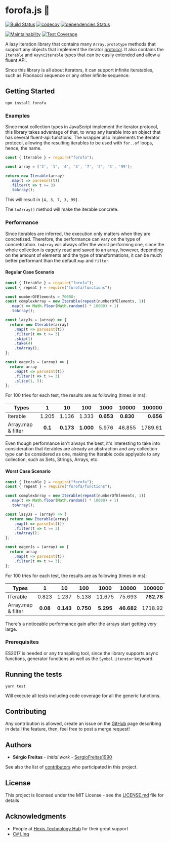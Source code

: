 # forofa.js 🥓

[![Build Status](https://travis-ci.org/sergioFreitas1990/forofa.svg?branch=master)](https://travis-ci.org/sergioFreitas1990/forofa)
[![codecov](https://codecov.io/gh/sergioFreitas1990/forofa/branch/master/graph/badge.svg)](https://codecov.io/gh/sergioFreitas1990/forofa)
[![dependencies Status](https://david-dm.org/sergioFreitas1990/forofa/status.svg)](https://david-dm.org/sergioFreitas1990/forofa)

[![Maintainability](https://api.codeclimate.com/v1/badges/bada39d83b833014f31a/maintainability)](https://codeclimate.com/github/sergioFreitas1990/forofa/maintainability)
[![Test Coverage](https://api.codeclimate.com/v1/badges/bada39d83b833014f31a/test_coverage)](https://codeclimate.com/github/sergioFreitas1990/forofa/test_coverage)


A lazy iteration library that contains many `Array.prototype` methods that support any objects that implement the iterator [protocol](https://developer.mozilla.org/en-US/docs/Web/JavaScript/Reference/Iteration_protocols). It also contains the `Iterable` and `AsyncIterable` types that can be easily extended and allow a fluent API.

Since this library is all about iterators, it can support infinite iteratables, such as Fibonacci sequence or any other infinite sequence.

## Getting Started

```npm install forofa```

### Examples

Since most collection types in JavaScript implement the iterator protocol, this library takes advantage of that, to wrap any iterable into an object that has several fluent-api functions. The wrapper also implements the iterator protocol, allowing the resulting iterables to be used with `for..of` loops, hence, the name.

```JavaScript
const { Iterable } = require("forofa");

const array = ['2', '1', '4', '3', '7', '2', '3', '99'];

return new Iterable(array)
  .map(t => parseInt(t))
  .filter(t => t >= 3)
  .toArray();
```
This will result in `[4, 3, 7, 3, 99]`.

The `toArray()` method will make the iterable concrete.

### Performance

Since iterables are inferred, the execution only matters when they are concretized. Therefore, the performance can vary on the type of concretization. `toArray` will always offer the worst performing one, since the whole collection is eagerly read and saved to an array, however, depending on the amount of elements and the type of transformations, it can be much better performant than the default `map` and `filter`.

#### Regular Case Scenario

```JavaScript
const { Iterable } = require("forofa");
const { repeat } = require("forofa/functions");

const numberOfElements = 70000;
const complexArray = new Iterable(repeat(numberOfElements, 1))
  .map(t => Math.floor(Math.random() * 10000) + 1)
  .toArray();

const lazyJs = (array) => {
  return new Iterable(array)
    .map(t => parseInt(t))
    .filter(t => t >= 3)
    .skip(1)
    .take(4)
    .toArray();
};

const eagerJs = (array) => {
  return array
    .map(t => parseInt(t))
    .filter(t => t >= 3)
    .slice(1, 5);
};
```

For 100 tries for each test, the results are as following (times in ms):

| Types                    | 1       | 10      | 100     | 1000    | 10000   | 100000  |
| -------------------------|:-------:|:-------:|:-------:|:-------:|:-------:|--------:|
| Iterable                 | 1.205   | 1.136   | 1.333   | **0.653** | **0.830** | **0.656** |
| Array.map & filter       | **0.1**   | **0.173** | **1.000** | 5.976   | 46.855  | 1789.61 |

Even though performance isn't always the best, it's interesting to take into consideration that iterables are already an abstraction and any collection type can be considered as one, making the Iterable code applyable to any collection, such as Sets, Strings, Arrays, etc.

#### Worst Case Scenario

```JavaScript
const { Iterable } = require("forofa");
const { repeat } = require("forofa/functions");

const complexArray = new Iterable(repeat(numberOfElements, 1))
  .map(t => Math.floor(Math.random() * 10000) + 1)
  .toArray();

const lazyJs = (array) => {
  return new Iterable(array)
    .map(t => parseInt(t))
    .filter(t => t >= 3)
    .toArray();
};

const eagerJs = (array) => {
  return array
    .map(t => parseInt(t))
    .filter(t => t >= 3);
};
```

For 100 tries for each test, the results are as following (times in ms):

| Types                    | 1       | 10      | 100     | 1000    | 10000   | 100000  |
| -------------------------|:-------:|:-------:|:-------:|:-------:|:-------:|--------:|
| ITerable                 | 0.823   | 1.237   | 5.138   | 11.675  | 75.693  | **762.78**|
| Array.map & filter       | **0.08**  | **0.143** | **0.750** | **5.295** | **46.682**| 1718.92 |

There's a noticeable performance gain after the arrays start getting very large.

### Prerequisites

ES2017 is needed or any transpiling tool, since the library supports async functions, generator functions as well as the `Symbol.iterator` keyword.

## Running the tests

```yarn test```

Will execute all tests including code coverage for all the generic functions.

## Contributing

Any contribution is allowed, create an issue on the [GitHub](https://github.com/sergioFreitas1990/forofa) page describing in detail the feature, then, feel free to post a merge request!

## Authors

* **Sérgio Freitas** - *Initial work* - [SergioFreitas1990](https://github.com/sergioFreitas1990)

See also the list of [contributors](https://github.com/sergioFreitas1990/forofa/graphs/contributors) who participated in this project.

## License

This project is licensed under the MIT License - see the [LICENSE.md](LICENSE.md) file for details

## Acknowledgments

* People at [Hexis Technology Hub](https://hexis-hub.com/#home) for their great support
* [C# Linq](https://docs.microsoft.com/en-us/dotnet/csharp/programming-guide/concepts/linq/getting-started-with-linq)
